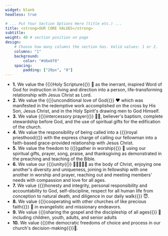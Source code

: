 ```yaml
---
widget: blank
headless: true

# ... Put Your Section Options Here (title etc.) ...
title: <strong>OUR CORE VALUES</strong>
subtitle:
weight: 40 # section position on page
design:
    # Choose how many columns the section has. Valid values: 1 or 2.
    columns: "1"
    background:
        color: "#d6e8f0"
    spacing:
        padding: ["20px", "0"]
---
```


<ul class="list-group">
  <li class="list-group-item"><strong>1.</strong> We value the {{<hl>}}Holy Scripture{{</hl>}} 📖 as the inerrant, inspired Word of God for instruction in living and direction into a person, life-transforming relationship with Jesus Christ as Lord.</li>
  <li class="list-group-item"><strong>2.</strong> We value the {{<hl>}}unconditional love of God{{</hl>}} ❤️ which was manifested in the redemptive work accomplished on the cross by His Son, Jesus Christ, and in the Holy Spirit's drawing men to God Himself.</li>
  <li class="list-group-item"><strong>3.</strong> We value {{<hl>}}intercessory prayer{{</hl>}} 🙏🏼, believer's baptism, complete stewardship before God, and the use of spiritual gifts for the edification of the church.</li>
  <li class="list-group-item"><strong>4.</strong> We value the responsibility of being called into a {{<hl>}}royal priesthood{{</hl>}}  with the express charge of calling our fellowman into a faith-based grace-provided relationship with Jesus Christ.</li>
  <li class="list-group-item"><strong>5.</strong> We value the freedom to {{<hl>}}gather in worship{{</hl>}} 🛐 using our spiritual gifts, prayer, song, praise, and thanksgiving as demonstrated in the preaching and teaching of the Bible.</li>
  <li class="list-group-item"><strong>6.</strong> We value our {{<hl>}}unity{{</hl>}} 🧑🏾‍🤝‍🧑🏻 as the body of Christ, enjoying one another's diversity and uniqueness, joining in fellowship with one another in worship and prayer, reaching out and meeting members' needs with compassion and love for all ages.</li>
  <li class="list-group-item"><strong>7.</strong> We value {{<hl>}}honesty and integrity, personal responsibility and accountability to God, self-discipline, respect for all human life from conception to natural death, and diligence in our daily walk{{</hl>}} 😇.</li>
  <li class="list-group-item"><strong>8.</strong> We value {{<hl>}}cooperating with other churches of like precious faith{{</hl>}} 💯 in evangelistic and missionary endeavors.</li>
  <li class="list-group-item"><strong>9.</strong> We value {{<hl>}}sharing the gospel and the discipleship of all ages{{</hl>}} 📣 including children, youth, adults, and senior adults</li>
  <li class="list-group-item"><strong>10.</strong> We value {{<hl>}}the democratic freedoms of choice and process in our church's decision-making{{</hl>}}🤗.</li>
</ul>
